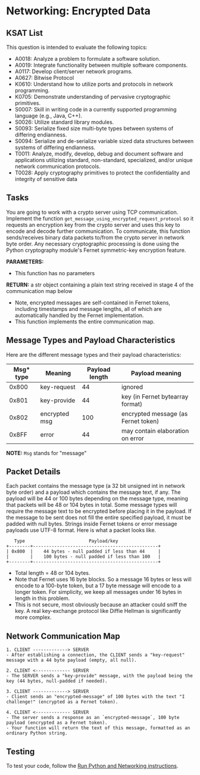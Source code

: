 # Networking: Encrypted Data
## KSAT List
This question is intended to evaluate the following topics:
- A0018: Analyze a problem to formulate a software solution.
- A0019: Integrate functionality between multiple software components.
- A0117: Develop client/server network programs.
- A0627: Bitwise Protocol    
- K0610: Understand how to utilize ports and protocols in network programming.    
- K0705: Demonstrate understanding of pervasive cryptographic primitives.
- S0007: Skill in writing code in a currently supported programming language (e.g., Java, C++).
- S0026: Utilize standard library modules.
- S0093: Serialize fixed size multi-byte types between systems of differing endianness.
- S0094: Serialize and de-serialize variable sized data structures between systems of differing endianness.
- T0011: Analyze, modify, develop, debug and document software and applications utilizing
         standard, non-standard, specialized, and/or unique network communication protocols.
- T0028: Apply cryptography primitives to protect the confidentiality and integrity of sensitive data

## Tasks
You are going to work with a crypto server using TCP communication. Implement the function 
`get_message_using_encrypted_request_protocol` so it requests an encryption key from the crypto server and uses this 
key to encode and decode further communication. To communicate, this function sends/receives binary data packets 
to/from the crypto server in network byte order. Any necessary cryptographic processing is done using the Python 
cryptography module's Fernet symmetric-key encryption feature.

**PARAMETERS:**
- This function has no parameters

**RETURN:** a str object containing a plain text string received in stage 4 of the communication map below

- Note, encrypted messages are self-contained in Fernet tokens, including timestamps and message lengths, all of which 
  are automatically handled by the Fernet implementation.
- This function implements the entire communication map.

## Message Types and Payload Characteristics
Here are the different message types and their payload characteristics:

| Msg* type | Meaning       | Payload length | Payload meaning                     |
| --------- | -------       | -------------- | ---------------                     |
| 0x800     | key-request   | 44             | ignored                             |
| 0x801     | key-provide   | 44             | key (in Fernet bytearray format)    |
| 0x802     | encrypted msg | 100            | encrypted message (as Fernet token) |
| 0x8FF     | error         | 44             | may contain elaboration on error    |
  
**NOTE:** `Msg` stands for "message"

## Packet Details
Each packet contains the message type (a 32 bit unsigned int in network byte order) and a payload which contains the 
message text, if any. The payload will be 44 or 100 bytes depending on the message type, meaning that packets will be 
48 or 104 bytes in total. Some message types will require the message text to be encrypted before placing it in the 
payload. If the message to be sent does not fill the entire specified payload, it must be padded with null bytes. 
Strings inside Fernet tokens or error message payloads use UTF-8 format. Here is what a packet looks like.

```text
   Type                        Payload/key
+--------+-----------------------------------------------+
| 0x800  |    44 bytes - null padded if less than 44     |
|        |    100 bytes - null padded if less than 100   |
+--------+-----------------------------------------------+     
```

- Total length = 48 or 104 bytes.
- Note that Fernet uses 16 byte blocks. So a message 16 bytes or less will encode to a 100-byte token, but a 17 byte 
  message will encode to a longer token. For simplicity, we keep all messages under 16 bytes in length in this problem.
- This is not secure, most obviously because an attacker could sniff the key. A real key-exchange protocol like Diffie 
  Hellman is significantly more complex.

## Network Communication Map
```text
1. CLIENT -------------> SERVER
- After establishing a connection, the CLIENT sends a "key-request" message with a 44 byte payload (empty, all null).

2. CLIENT <------------- SERVER
- The SERVER sends a "key-provide" message, with the payload being the key (44 bytes, null-padded if needed).

3. CLIENT -------------> SERVER
- Client sends an "encrypted-message" of 100 bytes with the text "I challenge!" (encrypted as a Fernet token).

4. CLIENT <------------- SERVER
- The server sends a response as an `encrypted-message`, 100 byte payload (encrypted as a Fernet token). 
- Your function will return the text of this message, formatted as an ordinary Python string.
```

## Testing
To test your code, follow the [Run Python and Networking instructions](https://gitlab.com/90cos/cyv/cyber-capability-developer-ccd/ccd-master-question-file/-/blob/master/performance/exam_files/compile-instructions.md).
